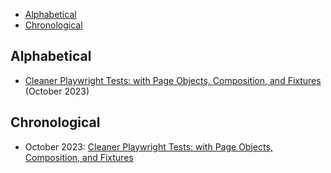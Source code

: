 
- [Alphabetical](#alphabetical)
- [Chronological](#chronological)

<!--TODO: figure out a why to automatically generate these lists -->

## Alphabetical

- [Cleaner Playwright Tests: with Page Objects, Composition, and Fixtures](/talks/cleaner-playwright-tests/) (October 2023)

## Chronological

- October 2023: [Cleaner Playwright Tests: with Page Objects, Composition, and Fixtures](/talks/cleaner-playwright-tests/)
